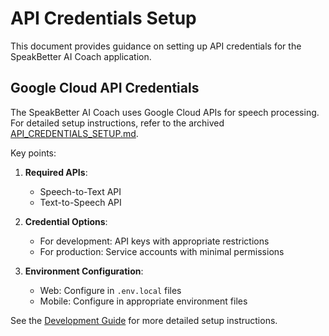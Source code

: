 # API Credentials Setup

This document provides guidance on setting up API credentials for the SpeakBetter AI Coach application.

## Google Cloud API Credentials

The SpeakBetter AI Coach uses Google Cloud APIs for speech processing. For detailed setup instructions, refer to the archived [API_CREDENTIALS_SETUP.md](./archive/legacy/API_CREDENTIALS_SETUP.md).

Key points:

1. **Required APIs**:

   - Speech-to-Text API
   - Text-to-Speech API

2. **Credential Options**:

   - For development: API keys with appropriate restrictions
   - For production: Service accounts with minimal permissions

3. **Environment Configuration**:
   - Web: Configure in `.env.local` files
   - Mobile: Configure in appropriate environment files

See the [Development Guide](./development-guide.md) for more detailed setup instructions.
